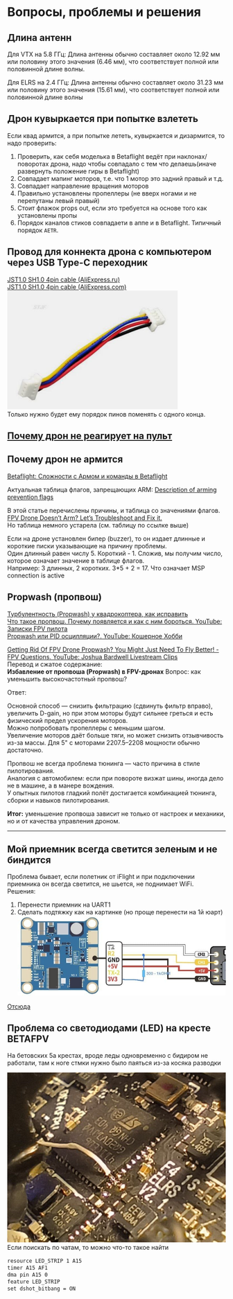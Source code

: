 # Вопросы, проблемы и решения

## Длина антенн
Для VTX на 5.8 ГГц: Длина антенны обычно составляет около 12.92 мм или половину этого значения (6.46 мм), что соответствует полной или половинной длине волны. 

Для ELRS на 2.4 ГГц: Длина антенны обычно составляет около 31.23 мм или половину этого значения (15.61 мм), что соответствует полной или половинной длине волны  

## Дрон кувыркается при попытке взлететь 
Если квад армится, а при попытке лететь, кувыркается и дизармится, то надо проверить:  
1. Проверить, как себя моделька в Betaflight ведёт при наклонах/поворотах дрона, надо чтобы совпадало с тем что делаешь(иначе развернуть положение гиры в Betaflight)  
2. Совпадает мапинг моторов, т.е. что 1 мотор это задний правый и т.д.  
3. Совпадает направление вращения моторов  
4. Правильно установлены пропеллеры (не вверх ногами и не перепутаны левый правый)  
5. Стоит флажок props out, если это требуется на основе того как установлены пропы   
6. Порядок каналов стиков совпадаети в аппе и в Betaflight. Типичный порядок `AETR`.  

## Провод для коннекта дрона с компьютером через USB Type-C переходник
[JST1.0 SH1.0 4pin cable (AliExpress.ru)](https://aliexpress.ru/item/1005005796723171.html?sku_id=12000034384188766)  
[JST1.0 SH1.0 4pin cable (AliExpress.com)](https://aliexpress.com/item/1005005796723171.html?sku_id=12000034384188766)  
![](JST10_SH.png)  
Только нужно будет ему порядок пинов поменять с одного конца.

## [Почему дрон не реагирует на пульт](https://dzen.ru/a/ZTnTOxoL4BMRPRHg)

## Почему дрон не армится

[Betaflight: Сложности с Армом и команды в Betaflight](https://technobee.ru/index.php/soft/betaflight/item/arming-i-komandy-v-betaflight)

Актуальная таблица флагов, запрещающих ARM: [Description of arming prevention flags](https://betaflight.com/docs/wiki/guides/current/Arming-Sequence-And-Safety#description-of-arming-prevention-flags)

В этой статье перечислены причины, и таблица со значениями флагов.  
[FPV Drone Doesn’t Arm? Let’s Troubleshoot and Fix it.](https://oscarliang.com/quad-arming-issue-fix/)  
Но таблица немного устарела (см. таблицу по ссылке выше)

Если на дроне установлен бипер (buzzer), то он издает длинные и короткие писки указывающие на причину проблемы.  
Один длинный равен числу 5. Короткий - 1. Сложив, мы получим число, которое означает значение в таблице флагов.  
Например: 3 длинных, 2 коротких. 3*5 + 2 = 17. Что означает MSP connection is active

## Propwash (пропвош)
[Турбулентность (Propwash) у квадрокоптера, как исправить](https://profpv.ru/turbulentnost-propwash-u-kvadrokoptera-ka/)  
[Что такое пропвош. Почему появляется и как с ним бороться. YouTube: Записки FPV пилота](https://www.youtube.com/watch?v=KgLhCgSpCrY)  
[Propwash или PID осцилляции?. YouTube: Кошерное Хобби](https://www.youtube.com/watch?v=cQ-U_fNLXmw)  

[Getting Rid Of FPV Drone Propwash? You Might Just Need To Fly Better! - FPV Questions. YouTube: Joshua Bardwell Livestream Clips](https://www.youtube.com/watch?v=XkDJqh588xE)  
Перевод и сжатое содержание:  
**Избавление от пропвоша (Propwash) в FPV-дронах**
Вопрос: как уменьшить высокочастотный пропвош?

Ответ:

Основной способ — снизить фильтрацию (сдвинуть фильтр вправо), увеличить D-gain, но при этом моторы будут сильнее греться и есть физический предел ускорения моторов.  
Можно попробовать пропеллеры с меньшим шагом.  
Увеличение моторов даёт больше тяги, но может снизить отзывчивость из-за массы. Для 5" с моторами 2207.5–2208 мощности обычно достаточно.  

Пропвош не всегда проблема тюнинга — часто причина в стиле пилотирования.  
Аналогия с автомобилем: если при повороте визжат шины, иногда дело не в машине, а в манере вождения.  
У опытных пилотов гладкий полёт достигается комбинацией тюнинга, сборки и навыков пилотирования.

**Итог:** уменьшение пропвоша зависит не только от настроек и механики, но и от качества управления дроном.

---


## Мой приемник всегда светится зеленым и не биндится
Проблема бывает, если полетник от iFlight и при подключении приемника он всегда светится, не шьется, не поднимает WiFi.  
Решения:
1. Перенести приемник на UART1
2. Сделать подтяжку как на картинке (но проще перенести на 1й юарт)  
![](iFlight_ELRS_Issue.jpg)

[Отсюда](https://t.me/expresslrs_rus/66110)

## Проблема со  светодиодами (LED) на кресте BETAFPV
На бетовских 5а крестах, вроде леды одновременно с бидиром не работали, там к ноге стмки нужно было паяться из-за косяка разводки 

![](LED_Issue.jpg)  
Если поискать по чатам, то можно что-то такое найти
```
resource LED_STRIP 1 A15
timer A15 AF1
dma pin A15 0
feature LED_STRIP
set dshot_bitbang = ON
```
